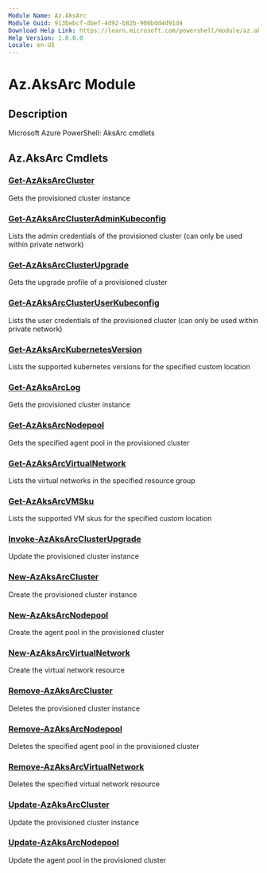 ```yaml
---
Module Name: Az.AksArc
Module Guid: 913bebcf-dbef-4d92-b82b-906bdd4d91d4
Download Help Link: https://learn.microsoft.com/powershell/module/az.aksarc
Help Version: 1.0.0.0
Locale: en-US
---
```


# Az.AksArc Module
## Description
Microsoft Azure PowerShell: AksArc cmdlets

## Az.AksArc Cmdlets
### [Get-AzAksArcCluster](Get-AzAksArcCluster.md)
Gets the provisioned cluster instance

### [Get-AzAksArcClusterAdminKubeconfig](Get-AzAksArcClusterAdminKubeconfig.md)
Lists the admin credentials of the provisioned cluster (can only be used within private network)

### [Get-AzAksArcClusterUpgrade](Get-AzAksArcClusterUpgrade.md)
Gets the upgrade profile of a provisioned cluster

### [Get-AzAksArcClusterUserKubeconfig](Get-AzAksArcClusterUserKubeconfig.md)
Lists the user credentials of the provisioned cluster (can only be used within private network)

### [Get-AzAksArcKubernetesVersion](Get-AzAksArcKubernetesVersion.md)
Lists the supported kubernetes versions for the specified custom location

### [Get-AzAksArcLog](Get-AzAksArcLog.md)
Gets the provisioned cluster instance

### [Get-AzAksArcNodepool](Get-AzAksArcNodepool.md)
Gets the specified agent pool in the provisioned cluster

### [Get-AzAksArcVirtualNetwork](Get-AzAksArcVirtualNetwork.md)
Lists the virtual networks in the specified resource group

### [Get-AzAksArcVMSku](Get-AzAksArcVMSku.md)
Lists the supported VM skus for the specified custom location

### [Invoke-AzAksArcClusterUpgrade](Invoke-AzAksArcClusterUpgrade.md)
Update the provisioned cluster instance

### [New-AzAksArcCluster](New-AzAksArcCluster.md)
Create the provisioned cluster instance

### [New-AzAksArcNodepool](New-AzAksArcNodepool.md)
Create the agent pool in the provisioned cluster

### [New-AzAksArcVirtualNetwork](New-AzAksArcVirtualNetwork.md)
Create the virtual network resource

### [Remove-AzAksArcCluster](Remove-AzAksArcCluster.md)
Deletes the provisioned cluster instance

### [Remove-AzAksArcNodepool](Remove-AzAksArcNodepool.md)
Deletes the specified agent pool in the provisioned cluster

### [Remove-AzAksArcVirtualNetwork](Remove-AzAksArcVirtualNetwork.md)
Deletes the specified virtual network resource

### [Update-AzAksArcCluster](Update-AzAksArcCluster.md)
Update the provisioned cluster instance

### [Update-AzAksArcNodepool](Update-AzAksArcNodepool.md)
Update the agent pool in the provisioned cluster

